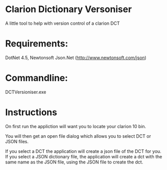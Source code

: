 # Clarion Dictionary Versoniser

A little tool to help with version control of a clarion DCT

# Requirements:

DotNet 4.5, Newtonsoft Json.Net (http://www.newtonsoft.com/json)

# Commandline:

DCTVersioniser.exe

# Instructions

On first run the appliction will want you to locate your clarion 10 bin.

You will then get an open file dialog which allows you to select DCT or JSON files.

If you select a DCT the application will create a json file of the DCT for you.
If you select a JSON dictionary file, the application will create a dct with the same name as the JSON file, using the JSON file to create the dct.
